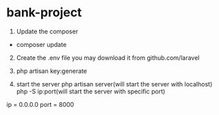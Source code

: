 # bank-project

1. Update the composer
* composer update

2. Create the .env file
you may download it from github.com/laravel

3. php artisan key:generate

4. start the server
php artisan server(will start the server with localhost)
php -S ip:port(will start the server with specific port)

ip = 0.0.0.0
port = 8000
